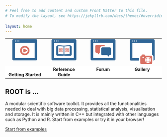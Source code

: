```yaml
---
# Feel free to add content and custom Front Matter to this file.
# To modify the layout, see https://jekyllrb.com/docs/themes/#overriding-theme-defaults

layout: home
---
```


<table style="border: none;">
   <tr style="border: none;">
      <td align="center" valign="top" style="border: none;">
         <img src="assets/images/PH-ROOT-icons-4.png" width="80">
      </td>
      <td align="center" valign="top" style="border: none;">
         <a href="https://root.cern/doc/master/index.html"><img src="assets/images/PH-ROOT-icons-3.png" width="80"></a>
      </td>
      <td align="center" valign="top" style="border: none;">
         <a href="https://root-forum.cern.ch"><img src="assets/images/PH-ROOT-icons-5.png" width="80"></a>
      </td>
      <td align="center" valign="top" style="border: none;">
         <img src="assets/images/PH-ROOT-icons-9.png" width="80">
      </td>
   </tr>
   <tr style="border: none;">
      <td bgcolor="#FFFFFF" align="center" valign="bottom" width="25%" style="border: none;">
         <b>Getting Started</b>
      </td>
      <td bgcolor="#FFFFFF" align="center" valign="top" width="25%" style="border: none;">
         <b>Reference Guide</b>
      </td>
      <td bgcolor="#FFFFFF" align="center" valign="top" width="25%" style="border: none;">
         <b>Forum</b>
      </td>
      <td bgcolor="#FFFFFF" align="center" valign="top" width="25%" style="border: none;">
         <b>Gallery</b>
      </td>
   </tr>
</table>

## ROOT is ...
A modular scientific software toolkit. It provides all the functionalities needed
to deal with big data processing, statistical analysis, visualisation and storage.
It is mainly written in C++ but integrated with other languages such as Python and R.
Start from examples or try it in your browser!

[Start from examples](https://root.cern/doc/master/group__Tutorials.html)
